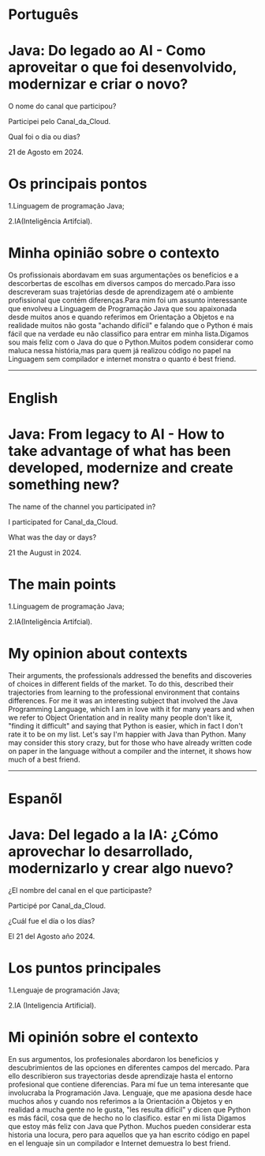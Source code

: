 
# Português

# Java: Do legado ao AI - Como aproveitar o que foi desenvolvido, modernizar e criar o novo?


O nome do canal que participou?

Participei pelo Canal_da_Cloud.

Qual foi o dia ou dias?

21 de Agosto em 2024.

# Os principais pontos

1.Linguagem de programação Java;

2.IA(Inteligência Artifcial).


# Minha opinião sobre o contexto

<p>Os profissionais abordavam em suas argumentações os benefícios e a descorbertas de escolhas em diversos campos do mercado.Para isso descreveram suas trajetórias desde de aprendizagem até o ambiente profissional que contém diferenças.Para mim foi um assunto interessante que envolveu a Linguagem de Programação Java que sou apaixonada desde muitos anos e quando referimos em Orientação a Objetos e na realidade  muitos não gosta "achando  difícil" e falando que o Python é mais fácil que na verdade eu não classifico para entrar em minha lista.Digamos sou mais feliz com o Java do que o Python.Muitos podem considerar como maluca nessa história,mas para quem já realizou código no papel na Linguagem sem compilador e internet monstra o quanto é best friend.</p>

--------------------------------------------------------------------------------------------------------------------------------

# English

# Java: From legacy to AI - How to take advantage of what has been developed, modernize and create something new?

The name of the channel you participated in?

I participated for Canal_da_Cloud.

What was the day or days?

21 the August in 2024.

# The main points

1.Linguagem de programação Java;

2.IA(Inteligência Artifcial).

# My opinion about contexts

<p>Their arguments, the professionals addressed the benefits and discoveries of choices in different fields of the market. To do this,  described their trajectories from learning to the professional environment that contains differences. For me it was an interesting subject that involved the Java Programming Language, which I am in love with it for many years and when we refer to Object Orientation and in reality many people don't like it, "finding it difficult" and saying that Python is easier, which in fact I don't rate it to be on my list. Let's say I'm happier with Java than Python. Many may consider this story crazy, but for those who have already written code on paper in the language without a compiler and the internet, it shows how much of a best friend.</p>

--------------------------------------------------------------------------------------------------------------------------------

# Espanõl 

# Java: Del legado a la IA: ¿Cómo aprovechar lo desarrollado, modernizarlo y crear algo nuevo?

¿El nombre del canal en el que participaste?

Participé por  Canal_da_Cloud.

¿Cuál fue el día o los días?

El 21 del Agosto año 2024.


# Los puntos principales

1.Lenguaje de programación Java;

2.IA (Inteligencia Artificial).

#  Mi opinión sobre el contexto

<p>En sus argumentos, los profesionales abordaron los beneficios y descubrimientos de las opciones en diferentes campos del mercado. Para ello describieron sus trayectorias desde aprendizaje hasta el entorno profesional que contiene diferencias. Para mí fue un tema interesante que involucraba la Programación Java. Lenguaje, que me apasiona desde hace muchos años y cuando nos referimos a la Orientación a Objetos y en realidad a mucha gente no le gusta, "les resulta difícil" y dicen que Python es más fácil, cosa que de hecho no lo clasifico. estar en mi lista Digamos que estoy más feliz con Java que Python. Muchos pueden considerar esta historia una locura, pero para aquellos que ya han escrito código en papel en el lenguaje sin un compilador e Internet demuestra lo best friend.</p>





